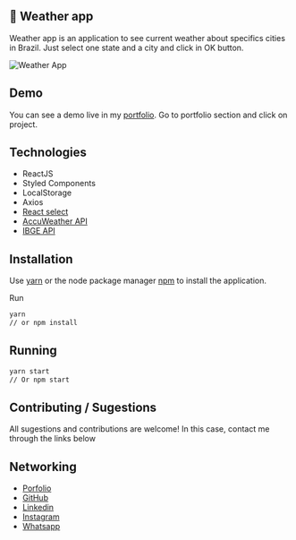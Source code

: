 ## :rocket: Weather app 

Weather app is an application to see current weather about specifics cities in Brazil. Just select one state and a city and click in OK button. 

![Weather App](https://user-images.githubusercontent.com/37598129/108006545-7f0c5380-6fda-11eb-87b3-c94182a13daf.gif)

## Demo
You can see a demo live in my [portfolio](https://moesiomarcelino.dev).
Go to portfolio section and click on project.

## Technologies
 - ReactJS
 - Styled Components
 - LocalStorage
 - Axios
 - [React select](https://react-select.com/home)
 - [AccuWeather API](https://developer.accuweather.com/apis)
 - [IBGE API](https://servicodados.ibge.gov.br/api/docs)


## Installation

Use [yarn](https://classic.yarnpkg.com/pt-BR/docs/install/#debian-stable) or the node package manager [npm](https://www.npmjs.com/get-npm) to install the application.

Run
```bash
yarn
// or npm install
```

## Running

```bash
yarn start
// Or npm start
```
## Contributing / Sugestions
All sugestions and contributions are welcome! In this case, contact me through the links below

## Networking
- [Porfolio](https://moesiomarcelino.dev)
- [GitHub](https://github.com/MoesioMarcelino)
- [Linkedin](https://br.linkedin.com/in/mo%C3%A9sio-marcelino-2348a5152)
- [Instagram](https://www.instagram.com/moesiomarcelino/)
- [Whatsapp](https://wa.me/5588997129443?text=Ol%C3%A1,%20Mo%C3%A9sio!%20)